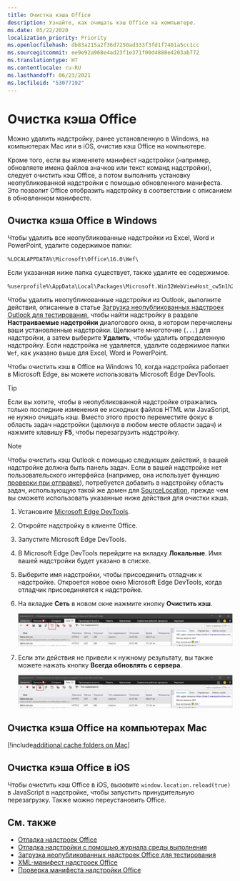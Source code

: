 ```yaml
---
title: Очистка кэша Office
description: Узнайте, как очищать кэш Office на компьютере.
ms.date: 05/22/2020
localization_priority: Priority
ms.openlocfilehash: db83a215a2f36d7250ad333f3fd1f7401a5cc1cc
ms.sourcegitcommit: ee9e92a968e4ad23f1e371f00d4888e4203ab772
ms.translationtype: HT
ms.contentlocale: ru-RU
ms.lasthandoff: 06/23/2021
ms.locfileid: "53077192"
---
```

# <a name="clear-the-office-cache"></a>Очистка кэша Office

Можно удалить надстройку, ранее установленную в Windows, на компьютерах Mac или в iOS, очистив кэш Office на компьютере.

Кроме того, если вы изменяете манифест надстройки (например, обновляете имена файлов значков или текст команд надстройки), следует очистить кэш Office, а потом выполнить установку неопубликованной надстройки с помощью обновленного манифеста. Это позволит Office отобразить надстройку в соответствии с описанием в обновленном манифесте.

## <a name="clear-the-office-cache-on-windows"></a>Очистка кэша Office в Windows

Чтобы удалить все неопубликованные надстройки из Excel, Word и PowerPoint, удалите содержимое папки:

```
%LOCALAPPDATA%\Microsoft\Office\16.0\Wef\
```

Если указанная ниже папка существует, также удалите ее содержимое.

```
%userprofile%\AppData\Local\Packages\Microsoft.Win32WebViewHost_cw5n1h2txyewy\AC\#!123\INetCache\
```

Чтобы удалить неопубликованные надстройки из Outlook, выполните действия, описанные в статье [Загрузка неопубликованных надстроек Outlook для тестирования](../outlook/sideload-outlook-add-ins-for-testing.md), чтобы найти надстройку в разделе **Настраиваемые надстройки** диалогового окна, в котором перечислены ваши установленные надстройки. Щелкните многоточие (`...`) для надстройки, а затем выберите **Удалить**, чтобы удалить определенную надстройку. Если надстройка не удаляется, удалите содержимое папки `Wef`, как указано выше для Excel, Word и PowerPoint.

Чтобы очистить кэш в Office на Windows 10, когда надстройка работает в Microsoft Edge, вы можете использовать Microsoft Edge DevTools.

> [!TIP]
> Если вы хотите, чтобы в неопубликованной надстройке отражались только последние изменения ее исходных файлов HTML или JavaScript, не нужно очищать кэш. Вместо этого просто переместите фокус в область задач надстройки (щелкнув в любом месте области задач) и нажмите клавишу **F5**, чтобы перезагрузить надстройку.

> [!NOTE]
> Чтобы очистить кэш Outlook с помощью следующих действий, в вашей надстройке должна быть панель задач. Если в вашей надстройке нет пользовательского интерфейса (например, она использует функцию [проверки при отправке](../outlook/outlook-on-send-addins.md)), потребуется добавить в надстройку область задач, использующую такой же домен для [SourceLocation](../reference/manifest/sourcelocation.md), прежде чем вы сможете использовать указанные ниже действия для очистки кэша.

1. Установите [Microsoft Edge DevTools](https://www.microsoft.com/p/microsoft-edge-devtools-preview/9mzbfrmz0mnj).

2. Откройте надстройку в клиенте Office.

3. Запустите Microsoft Edge DevTools.

4. В Microsoft Edge DevTools перейдите на вкладку **Локальные**. Имя вашей надстройки будет указано в списке.

5. Выберите имя надстройки, чтобы присоединить отладчик к надстройке. Откроется новое окно Microsoft Edge DevTools, когда отладчик присоединяется к надстройке.

6. На вкладке **Сеть** в новом окне нажмите кнопку **Очистить кэш**.

    ![Снимок экрана Microsoft Edge DevTools с выделенной кнопкой "Очистить кэш"](../images/edge-devtools-clear-cache.png)

7. Если эти действия не привели к нужному результату, вы также можете нажать кнопку **Всегда обновлять с сервера**.

    ![Снимок экрана Microsoft Edge DevTools с выделенной кнопкой "Всегда обновлять с сервера"](../images/edge-devtools-refresh-from-server.png)

## <a name="clear-the-office-cache-on-mac"></a>Очистка кэша Office на компьютерах Mac

[!include[additional cache folders on Mac](../includes/mac-cache-folders.md)]

## <a name="clear-the-office-cache-on-ios"></a>Очистка кэша Office в iOS

Чтобы очистить кэш Office в iOS, вызовите `window.location.reload(true)` в JavaScript в надстройке, чтобы запустить принудительную перезагрузку. Также можно переустановить Office.

## <a name="see-also"></a>См. также

- [Отладка надстроек Office](debug-add-ins-using-f12-developer-tools-on-windows-10.md)
- [Отладка надстройки с помощью журнала среды выполнения](runtime-logging.md)
- [Загрузка неопубликованных надстроек Office для тестирования](sideload-office-add-ins-for-testing.md)
- [XML-манифест надстроек Office](../develop/add-in-manifests.md)
- [Проверка манифеста надстройки Office](troubleshoot-manifest.md)
